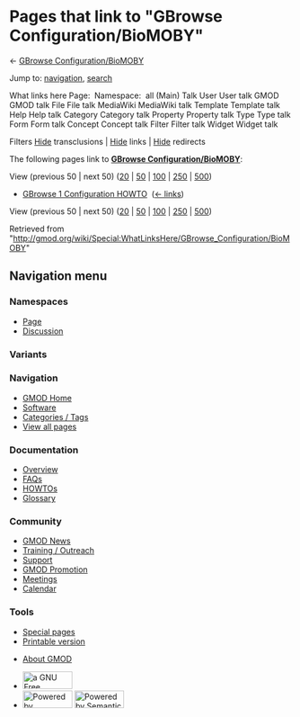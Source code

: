 <div id="mw-page-base" class="noprint">

</div>

<div id="mw-head-base" class="noprint">

</div>

<div id="content" class="mw-body" role="main">

<span id="top"></span>

<div id="mw-js-message" style="display:none;">

</div>



# <span dir="auto">Pages that link to "GBrowse Configuration/BioMOBY"</span>

<div id="bodyContent">

<div id="contentSub">

← [GBrowse
Configuration/BioMOBY](/wiki/GBrowse_Configuration/BioMOBY "GBrowse Configuration/BioMOBY")

</div>

<div id="jump-to-nav" class="mw-jump">

Jump to: [navigation](#mw-navigation), [search](#p-search)

</div>

<div id="mw-content-text">

What links here Page:  Namespace:  all (Main) Talk User User talk GMOD
GMOD talk File File talk MediaWiki MediaWiki talk Template Template talk
Help Help talk Category Category talk Property Property talk Type Type
talk Form Form talk Concept Concept talk Filter Filter talk Widget
Widget talk

Filters
[Hide](/mediawiki/index.php?title=Special:WhatLinksHere/GBrowse_Configuration/BioMOBY&hidetrans=1 "Special:WhatLinksHere/GBrowse Configuration/BioMOBY")
transclusions \|
[Hide](/mediawiki/index.php?title=Special:WhatLinksHere/GBrowse_Configuration/BioMOBY&hidelinks=1 "Special:WhatLinksHere/GBrowse Configuration/BioMOBY")
links \|
[Hide](/mediawiki/index.php?title=Special:WhatLinksHere/GBrowse_Configuration/BioMOBY&hideredirs=1 "Special:WhatLinksHere/GBrowse Configuration/BioMOBY")
redirects

The following pages link to **[GBrowse
Configuration/BioMOBY](/wiki/GBrowse_Configuration/BioMOBY "GBrowse Configuration/BioMOBY")**:

View (previous 50 \| next 50)
([20](/mediawiki/index.php?title=Special:WhatLinksHere/GBrowse_Configuration/BioMOBY&limit=20 "Special:WhatLinksHere/GBrowse Configuration/BioMOBY")
\|
[50](/mediawiki/index.php?title=Special:WhatLinksHere/GBrowse_Configuration/BioMOBY&limit=50 "Special:WhatLinksHere/GBrowse Configuration/BioMOBY")
\|
[100](/mediawiki/index.php?title=Special:WhatLinksHere/GBrowse_Configuration/BioMOBY&limit=100 "Special:WhatLinksHere/GBrowse Configuration/BioMOBY")
\|
[250](/mediawiki/index.php?title=Special:WhatLinksHere/GBrowse_Configuration/BioMOBY&limit=250 "Special:WhatLinksHere/GBrowse Configuration/BioMOBY")
\|
[500](/mediawiki/index.php?title=Special:WhatLinksHere/GBrowse_Configuration/BioMOBY&limit=500 "Special:WhatLinksHere/GBrowse Configuration/BioMOBY"))

- [GBrowse 1 Configuration
  HOWTO](/wiki/GBrowse_1_Configuration_HOWTO "GBrowse 1 Configuration HOWTO")
  ‎ <span class="mw-whatlinkshere-tools">([←
  links](/mediawiki/index.php?title=Special:WhatLinksHere&target=GBrowse+1+Configuration+HOWTO "Special:WhatLinksHere"))</span>

View (previous 50 \| next 50)
([20](/mediawiki/index.php?title=Special:WhatLinksHere/GBrowse_Configuration/BioMOBY&limit=20 "Special:WhatLinksHere/GBrowse Configuration/BioMOBY")
\|
[50](/mediawiki/index.php?title=Special:WhatLinksHere/GBrowse_Configuration/BioMOBY&limit=50 "Special:WhatLinksHere/GBrowse Configuration/BioMOBY")
\|
[100](/mediawiki/index.php?title=Special:WhatLinksHere/GBrowse_Configuration/BioMOBY&limit=100 "Special:WhatLinksHere/GBrowse Configuration/BioMOBY")
\|
[250](/mediawiki/index.php?title=Special:WhatLinksHere/GBrowse_Configuration/BioMOBY&limit=250 "Special:WhatLinksHere/GBrowse Configuration/BioMOBY")
\|
[500](/mediawiki/index.php?title=Special:WhatLinksHere/GBrowse_Configuration/BioMOBY&limit=500 "Special:WhatLinksHere/GBrowse Configuration/BioMOBY"))

</div>

<div class="printfooter">

Retrieved from
"<http://gmod.org/wiki/Special:WhatLinksHere/GBrowse_Configuration/BioMOBY>"

</div>

<div id="catlinks" class="catlinks catlinks-allhidden">

</div>

<div class="visualClear">

</div>

</div>

</div>

<div id="mw-navigation">

## Navigation menu

<div id="mw-head">



<div id="left-navigation">

<div id="p-namespaces" class="vectorTabs" role="navigation"
aria-labelledby="p-namespaces-label">

### Namespaces

- <span id="ca-nstab-main"><a href="/wiki/GBrowse_Configuration/BioMOBY" accesskey="c"
  title="View the content page [c]">Page</a></span>
- <span id="ca-talk"><a
  href="/mediawiki/index.php?title=Talk:GBrowse_Configuration/BioMOBY&amp;action=edit&amp;redlink=1"
  accesskey="t"
  title="Discussion about the content page [t]">Discussion</a></span>

</div>

<div id="p-variants" class="vectorMenu emptyPortlet" role="navigation"
aria-labelledby="p-variants-label">

### 

### Variants[](#)

<div class="menu">

</div>

</div>

</div>

<div id="right-navigation">





</div>



</div>

</div>

</div>

<div id="mw-panel">

<div id="p-logo" role="banner">

<a href="/wiki/Main_Page"
style="background-image: url(http://gmod.org/images/GMOD-cogs.png);"
title="Visit the main page"></a>

</div>

<div id="p-Navigation" class="portal" role="navigation"
aria-labelledby="p-Navigation-label">

### Navigation

<div class="body">

- <span id="n-GMOD-Home">[GMOD Home](/wiki/Main_Page)</span>
- <span id="n-Software">[Software](/wiki/GMOD_Components)</span>
- <span id="n-Categories-.2F-Tags">[Categories /
  Tags](/wiki/Categories)</span>
- <span id="n-View-all-pages">[View all
  pages](/wiki/Special:AllPages)</span>

</div>

</div>

<div id="p-Documentation" class="portal" role="navigation"
aria-labelledby="p-Documentation-label">

### Documentation

<div class="body">

- <span id="n-Overview">[Overview](/wiki/Overview)</span>
- <span id="n-FAQs">[FAQs](/wiki/Category:FAQ)</span>
- <span id="n-HOWTOs">[HOWTOs](/wiki/Category:HOWTO)</span>
- <span id="n-Glossary">[Glossary](/wiki/Glossary)</span>

</div>

</div>

<div id="p-Community" class="portal" role="navigation"
aria-labelledby="p-Community-label">

### Community

<div class="body">

- <span id="n-GMOD-News">[GMOD News](/wiki/GMOD_News)</span>
- <span id="n-Training-.2F-Outreach">[Training /
  Outreach](/wiki/Training_and_Outreach)</span>
- <span id="n-Support">[Support](/wiki/Support)</span>
- <span id="n-GMOD-Promotion">[GMOD
  Promotion](/wiki/GMOD_Promotion)</span>
- <span id="n-Meetings">[Meetings](/wiki/Meetings)</span>
- <span id="n-Calendar">[Calendar](/wiki/Calendar)</span>

</div>

</div>

<div id="p-tb" class="portal" role="navigation"
aria-labelledby="p-tb-label">

### Tools

<div class="body">

- <span id="t-specialpages"><a href="/wiki/Special:SpecialPages" accesskey="q"
  title="A list of all special pages [q]">Special pages</a></span>
- <span id="t-print"><a
  href="/mediawiki/index.php?title=Special:WhatLinksHere/GBrowse_Configuration/BioMOBY&amp;printable=yes"
  rel="alternate" accesskey="p"
  title="Printable version of this page [p]">Printable version</a></span>

</div>

</div>

</div>

</div>

<div id="footer" role="contentinfo">

- <span id="footer-places-about">[About
  GMOD](/wiki/GMOD:About "GMOD:About")</span>

<!-- -->

- <span id="footer-copyrightico">[<img src="http://www.gnu.org/graphics/gfdl-logo-small.png" width="88"
  height="31" alt="a GNU Free Documentation License" />](http://www.gnu.org/licenses/fdl-1.3.html)</span>
- <span id="footer-poweredbyico">[<img src="/mediawiki/skins/common/images/poweredby_mediawiki_88x31.png"
  width="88" height="31" alt="Powered by MediaWiki" />](//www.mediawiki.org/)
  [<img
  src="/mediawiki/extensions/SemanticMediaWiki/includes/../resources/images/smw_button.png"
  width="88" height="31" alt="Powered by Semantic MediaWiki" />](https://www.semantic-mediawiki.org/wiki/Semantic_MediaWiki)</span>

<div style="clear:both">

</div>

</div>

